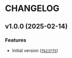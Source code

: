 # CHANGELOG


## v1.0.0 (2025-02-14)

### Features

- Initial version
  ([`f623ff5`](https://github.com/rfgamaral/PlexMusicRatingsSync/commit/f623ff52b2d89e91b001420ac8eec06ad3f960c6))
